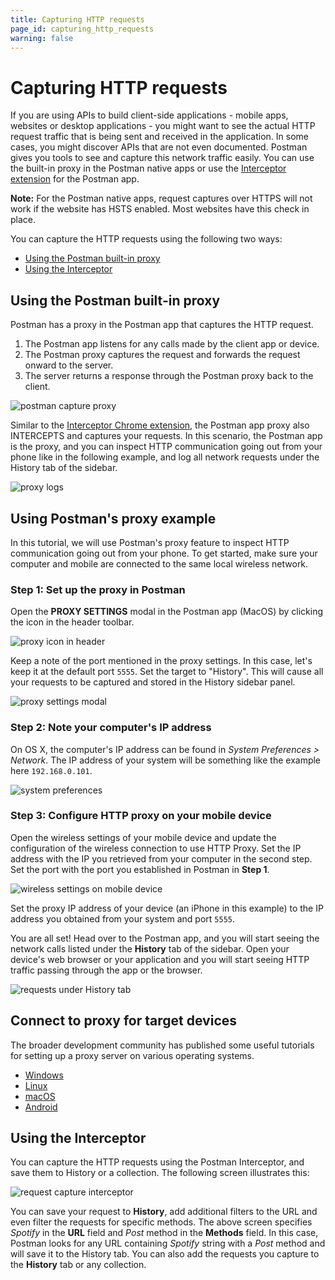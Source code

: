```yaml
---
title: Capturing HTTP requests
page_id: capturing_http_requests
warning: false
---
```


# Capturing HTTP requests

If you are using APIs to build client-side applications - mobile apps, websites or desktop applications - you might want to see the actual HTTP request traffic that is being sent and received in the application. In some cases, you might discover APIs that are not even documented. Postman gives you tools to see and capture this network traffic easily. You can use the built-in proxy in the Postman native apps or use the [Interceptor extension](/postman/sending_api_requests/interceptor_extension.md) for the Postman app.

**Note:** For the Postman native apps, request captures over HTTPS will not work if the website has HSTS enabled. Most websites have this check in place.

You can capture the HTTP requests using the following two ways:

* [Using the Postman built-in proxy](capturing_http_requests.md#using-the-postman-built-in-proxy)
* [Using the Interceptor](capturing_http_requests.md#using-the-interceptor)

## Using the Postman built-in proxy

Postman has a proxy in the Postman app that captures the HTTP request.

1. The Postman app listens for any calls made by the client app or device.
2. The Postman proxy captures the request and forwards the request onward to the server.
3. The server returns a response through the Postman proxy back to the client.

![postman capture proxy](https://s3.amazonaws.com/postman-static-getpostman-com/postman-docs/proxymobile.png)

Similar to the [Interceptor Chrome extension](/postman/sending_api_requests/interceptor_extension.md), the Postman app proxy also INTERCEPTS and captures your requests. In this scenario, the Postman app is the proxy, and you can inspect HTTP communication going out from your phone like in the following example, and log all network requests under the History tab of the sidebar.

![proxy logs](https://s3.amazonaws.com/postman-static-getpostman-com/postman-docs/WS-proxy.logs.png)

## Using Postman's proxy example

In this tutorial, we will use Postman's proxy feature to inspect HTTP communication going out from your phone. To get started, make sure your computer and mobile are connected to the same local wireless network.

### Step 1: Set up the proxy in Postman

Open the **PROXY SETTINGS** modal in the Postman app \(MacOS\) by clicking the icon in the header toolbar.

![proxy icon in header](https://s3.amazonaws.com/postman-static-getpostman-com/postman-docs/WS-postman-proxy-settings-button.jpg)

Keep a note of the port mentioned in the proxy settings. In this case, let's keep it at the default port `5555`. Set the target to "History". This will cause all your requests to be captured and stored in the History sidebar panel.

![proxy settings modal](https://s3.amazonaws.com/postman-static-getpostman-com/postman-docs/Interceptor-Proxy1.png)

### Step 2: Note your computer's IP address

On OS X, the computer's IP address can be found in _System Preferences &gt; Network_. The IP address of your system will be something like the example here `192.168.0.101`.

![system preferences](https://blog.getpostman.com/wp-content/uploads/2016/06/osx-network-settings.png)

### Step 3: Configure HTTP proxy on your mobile device

Open the wireless settings of your mobile device and update the configuration of the wireless connection to use HTTP Proxy. Set the IP address with the IP you retrieved from your computer in the second step. Set the port with the port you established in Postman in **Step 1**.

![wireless settings on mobile device](https://blog.getpostman.com/wp-content/uploads/2016/06/ios-http-proxy-settings.png)

Set the proxy IP address of your device \(an iPhone in this example\) to the IP address you obtained from your system and port `5555`.

You are all set! Head over to the Postman app, and you will start seeing the network calls listed under the **History** tab of the sidebar. Open your device's web browser or your application and you will start seeing HTTP traffic passing through the app or the browser.

![requests under History tab](https://s3.amazonaws.com/postman-static-getpostman-com/postman-docs/WS-postman-proxy-history-sidebar.jpg)

## Connect to proxy for target devices

The broader development community has published some useful tutorials for setting up a proxy server on various operating systems.

* [Windows](https://www.howtogeek.com/tips/how-to-set-your-proxy-settings-in-windows-8.1/)
* [Linux](https://www.shellhacks.com/linux-proxy-server-settings-set-proxy-command-line/)
* [macOS](https://support.apple.com/en-gb/guide/mac-help/mchlp2591/mac)
* [Android](https://www.howtogeek.com/295048/how-to-configure-a-proxy-server-on-android/)

## Using the Interceptor

You can capture the HTTP requests using the Postman Interceptor, and save them to History or a collection. The following screen illustrates this:

![request capture interceptor](https://s3.amazonaws.com/postman-static-getpostman-com/postman-docs/Interceptor-with-filters3.gif)

You can save your request to **History**, add additional filters to the URL and even filter the requests for specific methods. The above screen specifies _Spotify_ in the **URL** field and _Post_ method in the **Methods** field. In this case, Postman looks for any URL containing _Spotify_ string with a _Post_ method and will save it to the History tab. You can also add the requests you capture to the **History** tab or any collection.

